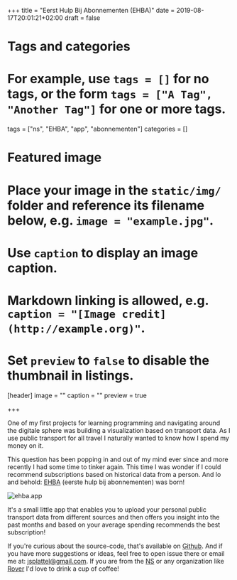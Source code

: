 +++
title = "Eerst Hulp Bij Abonnementen (EHBA)"
date = 2019-08-17T20:01:21+02:00
draft = false

# Tags and categories
# For example, use `tags = []` for no tags, or the form `tags = ["A Tag", "Another Tag"]` for one or more tags.
tags = ["ns", "EHBA", "app", "abonnementen"]
categories = []

# Featured image
# Place your image in the `static/img/` folder and reference its filename below, e.g. `image = "example.jpg"`.
# Use `caption` to display an image caption.
#   Markdown linking is allowed, e.g. `caption = "[Image credit](http://example.org)"`.
# Set `preview` to `false` to disable the thumbnail in listings.
[header]
image = ""
caption = ""
preview = true

+++

One of my first projects for learning programming and navigating around the digitale sphere was building a visualization based on transport data. As I use public transport for all travel I naturally wanted to know how I spend my money on it.

This question has been popping in and out of my mind ever since and more recently I had some time to tinker again. This time I was wonder if I could recommend subscriptions based on historical data from a person. And lo and behold: [EHBA](https://ehba.app) (eerste hulp bij abonnementen) was born! 

![ehba.app](/img/ehba.png)

It's a small little app that enables you to upload your personal public transport data from different sources and then offers you insight into the past months and based on your average spending recommends the best subscription!

If you're curious about the source-code, that's available on [Github](https://github.com/jplattel/ehba). And if you have more suggestions or ideas, feel free to open issue there or email me at: [jsplattel@gmail.com](mailto:jsplattel@gmail.com). If you are from the [NS](https://www.ns.nl) or any organization like [Rover](https://www.rover.nl) I'd love to drink a cup of coffee!